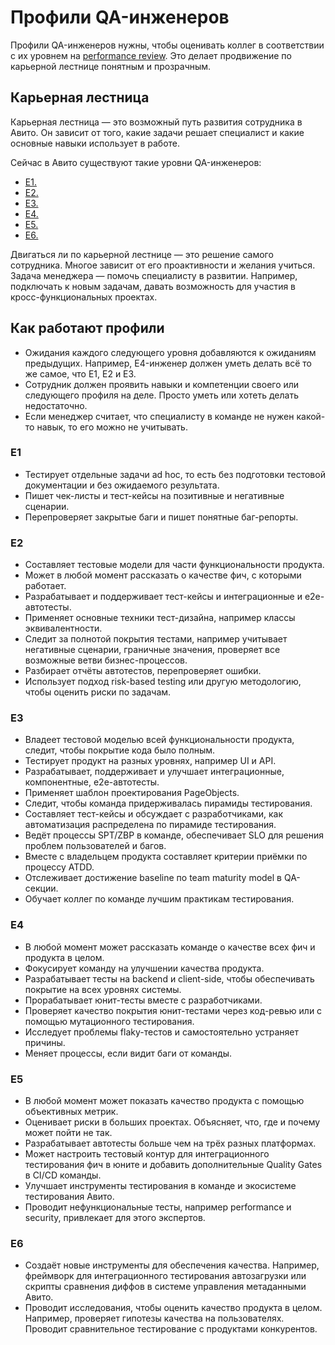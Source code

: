 # Профили QA-инженеров

Профили QA-инженеров нужны, чтобы оценивать коллег в соответствии с их уровнем на [performance review](https://github.com/avito-tech/playbook/blob/master/goal-setting.md#performance-review). Это делает продвижение по карьерной лестнице понятным и прозрачным. 

## Карьерная лестница
Карьерная лестница — это возможный путь развития сотрудника в Авито. Он зависит от того, какие задачи решает специалист и какие основные навыки использует в работе.

Сейчас в Авито существуют такие уровни QA-инженеров:

- [Е1.](https://github.com/avito-tech/playbook/edit/master/QA-profile.md#E1)
- [Е2.](https://github.com/avito-tech/playbook/edit/master/QA-profile.md#E2)
- [Е3.](https://github.com/avito-tech/playbook/edit/master/QA-profile.md#E3)
- [Е4.](https://github.com/avito-tech/playbook/edit/master/QA-profile.md#E4)
- [Е5.](https://github.com/avito-tech/playbook/edit/master/QA-profile.md#E5)
- [Е6.](https://github.com/avito-tech/playbook/edit/master/QA-profile.md#E6)

Двигаться ли по карьерной лестнице — это решение самого сотрудника. Многое зависит от его проактивности и желания учиться. Задача менеджера — помочь специалисту в развитии. Например, подключать к новым задачам, давать возможность для участия в кросс-функциональных проектах.

## Как работают профили
- Ожидания каждого следующего уровня добавляются к ожиданиям предыдущих. Например, E4-инженер должен уметь делать всё то же самое, что E1, E2 и E3.
- Сотрудник должен проявить навыки и компетенции своего или следующего профиля на деле. Просто уметь или хотеть делать недостаточно.
- Если менеджер считает, что специалисту в команде не нужен какой-то навык, то его можно не учитывать.

### Е1
- Тестирует отдельные задачи ad hoc, то есть без подготовки тестовой документации и без ожидаемого результата.
- Пишет чек-листы и тест-кейсы на позитивные и негативные сценарии.
- Перепроверяет закрытые баги и пишет понятные баг-репорты.

### Е2
- Составляет тестовые модели для части функциональности продукта.
- Может в любой момент рассказать о качестве фич, с которыми работает.
- Разрабатывает и поддерживает тест-кейсы и интеграционные и е2е-автотесты.
- Применяет основные техники тест-дизайна, например классы эквивалентности.
- Следит за полнотой покрытия тестами, например учитывает негативные сценарии, граничные значения, проверяет все возможные ветви бизнес-процессов.
- Разбирает отчёты автотестов, перепроверяет ошибки.
- Использует подход risk-based testing или другую методологию, чтобы оценить риски по задачам.

### Е3
- Владеет тестовой моделью всей функциональности продукта, следит, чтобы покрытие кода было полным.
- Тестирует продукт на разных уровнях, например UI и API.
- Разрабатывает, поддерживает и улучшает интеграционные, компонентные, е2е-автотесты.
- Применяет шаблон проектирования PageObjects.
- Следит, чтобы команда придерживалась пирамиды тестирования.
- Составляет тест-кейсы и обсуждает с разработчиками, как автоматизация распределена по пирамиде тестирования.
- Ведёт процессы SPT/ZBP в команде, обеспечивает SLO для решения проблем пользователей и багов.
- Вместе с владельцем продукта составляет критерии приёмки по процессу ATDD.
- Отслеживает достижение baseline по team maturity model в QA-секции.
- Обучает коллег по команде лучшим практикам тестирования.

### Е4
- В любой момент может рассказать команде о качестве всех фич и продукта в целом.
- Фокусирует команду на улучшении качества продукта.
- Разрабатывает тесты на backend и client-side, чтобы обеспечивать покрытие на всех уровнях системы.
- Прорабатывает юнит-тесты вместе с разработчиками.
- Проверяет качество покрытия юнит-тестами через код-ревью или с помощью мутационного тестирования.
- Исследует проблемы flaky-тестов и самостоятельно устраняет причины.
- Меняет процессы, если видит баги от команды.

### Е5
- В любой момент может показать качество продукта с помощью объективных метрик.
- Оценивает риски в больших проектах. Объясняет, что, где и почему может пойти не так.
- Разрабатывает автотесты больше чем на трёх разных платформах.
- Может настроить тестовый контур для интеграционного тестирования фич в юните и добавить дополнительные Quality Gates в CI/CD команды.
- Улучшает инструменты тестирования в команде и экосистеме тестирования Авито.
- Проводит нефункциональные тесты, например performance и security, привлекает для этого экспертов.

### Е6
- Создаёт новые инструменты для обеспечения качества. Например, фреймворк для интеграционного тестирования автозагрузки или скрипты сравнения диффов в системе управления метаданными Авито.
- Проводит исследования, чтобы оценить качество продукта в целом. Например, проверяет гипотезы качества на пользователях. Проводит сравнительное тестирование с продуктами конкурентов. 
